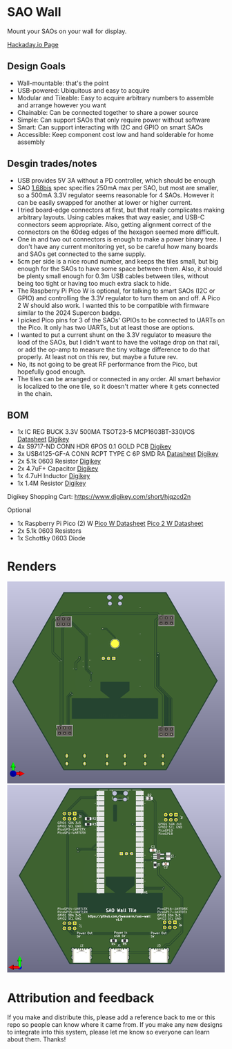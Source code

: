 # SAO Wall

Mount your SAOs on your wall for display.

[Hackaday.io Page](https://hackaday.io/project/203082-sao-wall-tile)

## Design Goals
* Wall-mountable: that's the point
* USB-powered: Ubiquitous and easy to acquire
* Modular and Tileable: Easy to acquire arbitrary numbers to assemble and arrange however you want
* Chainable: Can be connected together to share a power source
* Simple: Can support SAOs that only require power without software
* Smart: Can support interacting with I2C and GPIO on smart SAOs
* Accessible: Keep component cost low and hand solderable for home assembly 

## Desgin trades/notes
* USB provides 5V 3A without a PD controller, which should be enough
* SAO [1.68bis](https://docs.google.com/document/u/0/d/1EJqvkkLMAPsQ9VWF5A4elWoi0qMlKyr5Giw5rqRmtnM/mobilebasic?pli=1) spec specifies 250mA max per SAO, but most are smaller, so a 500mA 3.3V regulator seems reasonable for 4 SAOs. However it can be easily swapped for another at lower or higher current.
* I tried board-edge connectors at first, but that really complicates making arbitrary layouts. Using cables makes that way easier, and USB-C connectors seem appropriate. Also, getting alignment correct of the connectors on the 60deg edges of the hexagon seemed more difficult.
* One in and two out connectors is enough to make a power binary tree. I don't have any current monitoring yet, so be careful how many boards and SAOs get connected to the same supply.
* 5cm per side is a nice round number, and keeps the tiles small, but big enough for the SAOs to have some space between them. Also, it should be plenty small enough for 0.3m USB cables between tiles, without being too tight or having too much extra slack to hide.
* The Raspberry Pi Pico W is optional, for talking to smart SAOs (I2C or GPIO) and controlling the 3.3V regulator to turn them on and off. A Pico 2 W should also work. I wanted this to be compatible with firmware similar to the 2024 Supercon badge.
* I picked Pico pins for 3 of the SAOs' GPIOs to be connected to UARTs on the Pico. It only has two UARTs, but at least those are options.
* I wanted to put a current shunt on the 3.3V regulator to measure the load of the SAOs, but I didn't want to have the voltage drop on that rail, or add the op-amp to measure the tiny voltage difference to do that properly. At least not on this rev, but maybe a future rev.
* No, its not going to be great RF performance from the Pico, but hopefully good enough.
* The tiles can be arranged or connected in any order. All smart behavior is localized to the one tile, so it doesn't matter where it gets connected in the chain.

## BOM
* 1x IC REG BUCK 3.3V 500MA TSOT23-5  MCP1603BT-330I/OS [Datasheet](https://ww1.microchip.com/downloads/aemDocuments/documents/OTH/ProductDocuments/DataSheets/22042B.pdf) [Digikey](https://www.digikey.com/en/products/detail/microchip-technology/MCP1603BT-330I-OS/22611630)
* 4x S9717-ND CONN HDR 6POS 0.1 GOLD PCB [Digikey](https://www.digikey.com/en/products/detail/sullins-connector-solutions/SFH11-NBPC-D03-ST-BK/4558818)
* 3x USB4125-GF-A CONN RCPT TYPE C 6P SMD RA [Datasheet](https://mm.digikey.com/Volume0/opasdata/d220001/medias/docus/6501/USB4125%20Product%20Spec.pdf) [Digikey](https://www.digikey.com/en/products/detail/gct/USB4125-GF-A/13547388)
* 2x 5.1k 0603 Resistor [Digikey](https://www.digikey.com/en/products/detail/yageo/RC0805JR-075K1L/728338)
* 2x 4.7uF+ Capacitor [Digikey](https://www.digikey.com/en/products/detail/samsung-electro-mechanics/CL21A106KOQNNNG/3894417)
* 1x 4.7uH Inductor [Digikey](https://www.digikey.com/en/products/detail/inpaq-technology-co-ltd/WIP252010S-4R7MLDG/20486610)
* 1x 1.4M Resistor [Digikey](https://www.digikey.com/en/products/detail/yageo/RC0805FR-071M4L/727488)

Digikey Shopping Cart: https://www.digikey.com/short/hjqzcd2n

Optional
* 1x Raspberry Pi Pico (2) W  [Pico W Datasheet](https://datasheets.raspberrypi.com/picow/pico-w-datasheet.pdf) [Pico 2 W Datasheet](https://datasheets.raspberrypi.com/picow/pico-2-w-datasheet.pdf)
* 2x 5.1k 0603 Resistors
* 1x Schottky 0603 Diode

# Renders
![Front Render](render-front.png)
![Back Render](render-back.png)

# Attribution and feedback
If you make and distribute this, please add a reference back to me or this repo so people can know where it came from. If you make any new designs to integrate into this system, please let me know so everyone can learn about them. Thanks!

